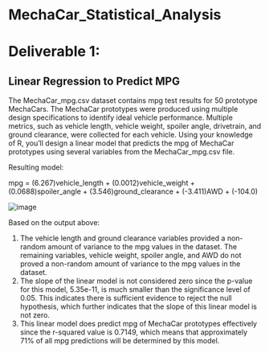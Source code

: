 # MechaCar_Statistical_Analysis

# Deliverable 1:

## Linear Regression to Predict MPG

The MechaCar_mpg.csv dataset contains mpg test results for 50 prototype MechaCars. The MechaCar prototypes were produced using multiple design specifications to identify ideal vehicle performance. Multiple metrics, such as vehicle length, vehicle weight, spoiler angle, drivetrain, and ground clearance, were collected for each vehicle. Using your knowledge of R, you’ll design a linear model that predicts the mpg of MechaCar prototypes using several variables from the MechaCar_mpg.csv file. 

Resulting model: 

mpg = (6.267)vehicle_length + (0.0012)vehicle_weight + (0.0688)spoiler_angle + (3.546)ground_clearance + (-3.411)AWD + (-104.0)

![image](https://user-images.githubusercontent.com/76754655/119601579-4977c300-bd9e-11eb-9e40-a180a366ec3d.png)

Based on the output above:

1. The vehicle length and ground clearance variables provided a non-random amount of variance to the mpg values in the dataset. The remaining variables, vehicle weight, spoiler angle, and AWD do not proved a non-random amount of variance to the mpg values in the dataset.
2. The slope of the linear model is not considered zero since the p-value for this model, 5.35e-11, is much smaller than the significance level of 0.05. This indicates there is sufficient evidence to reject the null hypothesis, which further indicates that the slope of this linear model is not zero.
3. This linear model does predict mpg of MechaCar prototypes effectively since the r-squared value is 0.7149, which means that approximately 71% of all mpg predictions will be determined by this model. 

